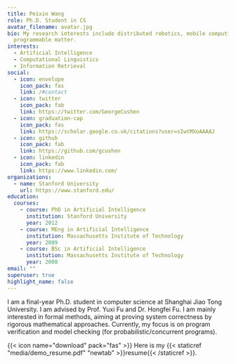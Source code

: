 ```yaml
---
title: Peixin Wang
role: Ph.D. Student in CS
avatar_filename: avatar.jpg
bio: My research interests include distributed robotics, mobile computing and
  programmable matter.
interests:
  - Artificial Intelligence
  - Computational Linguistics
  - Information Retrieval
social:
  - icon: envelope
    icon_pack: fas
    link: /#contact
  - icon: twitter
    icon_pack: fab
    link: https://twitter.com/GeorgeCushen
  - icon: graduation-cap
    icon_pack: fas
    link: https://scholar.google.co.uk/citations?user=sIwtMXoAAAAJ
  - icon: github
    icon_pack: fab
    link: https://github.com/gcushen
  - icon: linkedin
    icon_pack: fab
    link: https://www.linkedin.com/
organizations:
  - name: Stanford University
    url: https://www.stanford.edu/
education:
  courses:
    - course: PhD in Artificial Intelligence
      institution: Stanford University
      year: 2012
    - course: MEng in Artificial Intelligence
      institution: Massachusetts Institute of Technology
      year: 2009
    - course: BSc in Artificial Intelligence
      institution: Massachusetts Institute of Technology
      year: 2008
email: ""
superuser: true
highlight_name: false
---
```

I am a final-year Ph.D. student in computer science at Shanghai Jiao Tong University. I am advised by Prof. Yuxi Fu and Dr. Hongfei Fu. I am mainly interested in formal methods, aiming at proving system correctness by rigorous mathematical approaches.   Currently, my focus is on program verification and model checking (for probabilistic/concurrent programs).

{{< icon name="download" pack="fas" >}} Here is my {{< staticref "media/demo_resume.pdf" "newtab" >}}resume{{< /staticref >}}.